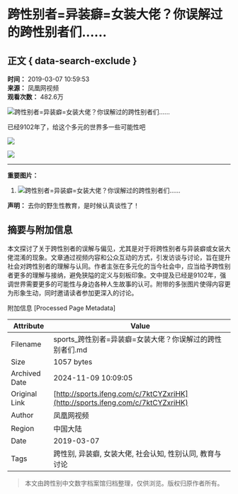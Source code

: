 # 跨性别者=异装癖=女装大佬？你误解过的跨性别者们......

## 正文 { data-search-exclude }


**时间：** 2019-03-07 10:59:53  
**来源：** 凤凰网视频  
**观看次数：** 482.6万  

![跨性别者=异装癖=女装大佬？你误解过的跨性别者们......](https://d.ifengimg.com/w72_h40/img1.ugc.ifeng.com/newugc/20190307/10/wemedia/23f26d6915af13b8edf440d56f310c464b102b76_size442_w640_h360.png)

已经9102年了，给这个多元的世界多一些可能性吧

[![](http://d.ifengimg.com/q100/img1.ugc.ifeng.com/newugc/20190107/14/wemedia/77ab014813716e9c71b8e2a36ae28634c884ab34_size27_w200_h200.png)](https://ishare.ifeng.com/mediaShare/home/1247789/media)

![](http://p1.ifengimg.com/a/2019/0325/c60e85b34c5d90asize22_w100_h100.png)

---

**重要图片：**

1. ![跨性别者=异装癖=女装大佬？你误解过的跨性别者们......](https://d.ifengimg.com/w72_h40/img1.ugc.ifeng.com/newugc/20190307/10/wemedia/23f26d6915af13b8edf440d56f310c464b102b76_size442_w640_h360.png)

**声明：** 去你的野生性教育，是时候认真谈性了！

## 摘要与附加信息

<!-- tcd_abstract -->
本文探讨了关于跨性别者的误解与偏见，尤其是对于将跨性别者与异装癖或女装大佬混淆的现象。文章通过视频内容和公众互动的方式，引发访谈与讨论，旨在提升社会对跨性别者的理解与认同。作者主张在多元化的当今社会中，应当给予跨性别者更多的理解与接纳，避免狭隘的定义与刻板印象。文中提及已经是9102年，强调世界需要更多的可能性与身边各种人生故事的认可。附带的多张图片使得内容更为形象生动，同时邀请读者参加更深入的讨论。
<!-- tcd_abstract_end -->

附加信息 [Processed Page Metadata]

| Attribute       | Value                                  |
|-----------------|----------------------------------------|
| Filename        | sports_跨性别者=异装癖=女装大佬？你误解过的跨性别者们.md                             |
| Size            | 1057 bytes                           |
| Archived Date   | 2024-11-09 10:09:05                             |
| Original Link   | [http://sports.ifeng.com/c/7ktCYZxriHK](http://sports.ifeng.com/c/7ktCYZxriHK)                       |
| Author          | 凤凰网视频                               |
| Region          | 中国大陆                               |
| Date            | 2019-03-07                                 |
| Tags            | 跨性别, 异装癖, 女装大佬, 社会认知, 性别认同, 教育与讨论                                 |
>
> 本文由跨性别中文数字档案馆归档整理，仅供浏览。版权归原作者所有。
>